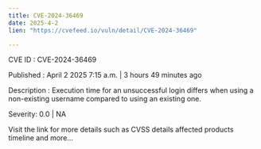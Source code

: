 ```yaml
---
title: CVE-2024-36469
date: 2025-4-2
lien: "https://cvefeed.io/vuln/detail/CVE-2024-36469"

---
```


CVE ID : CVE-2024-36469

Published :  April 2
2025
7:15 a.m. | 3 hours
49 minutes ago

Description : Execution time for an unsuccessful login differs when using a non-existing username compared to using an existing one.

Severity: 0.0 | NA

Visit the link for more details
such as CVSS details
affected products
timeline
and more...
